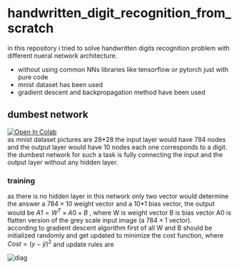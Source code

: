 # handwritten_digit_recognition_from_scratch
in this repository i tried to solve handwritten digits recognition problem with different nueral network architecture.

- without using common NNs libraries like tensorflow or pytorch just with pure code
- mnist dataset has been used
- gradient descent and backpropagation method have been used

## dumbest network
[![Open In Colab](https://colab.research.google.com/assets/colab-badge.svg)](https://colab.research.google.com/github/Mehrdadghassabi/handwritten_digit_recognition_from_scratch/blob/main/dumbest%D9%80network.ipynb) <br />
as mnist dataset pictures are 28*28 the input layer would have 784 nodes and the output layer would have 10 nodes each one corresponds to a digit. <br />
the dumbest network for such a task is fully connecting the input and the output layer without any hidden layer.<br />
### training
as there is no hidden layer in this network only two vector would determine the answer a $`784 \times 10`$ weight vector and a 10*1 bias vector,
the output would be $`A1 = W^T \times A0 + B`$ , 
where W is weight vector B is bias vector A0 is flatten version of the grey scale input image (a $`784 \times 1`$ vector). <br />
according to gradient descent algorithm first of all W and B should be initialized randomly and get updated to minimize the cost function,
where $`Cost = (y - \hat{y})^2`$ and update rules are


![diag](https://github.com/Mehrdadghassabi/handwritten_digit_recognition_from_scratch/assets/53050138/fb1743a7-9bf5-49c9-b61e-896486f696b2)
